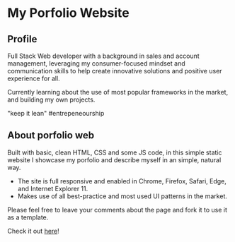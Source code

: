 # My Porfolio Website

## Profile

Full Stack Web developer with a background in sales and account management, leveraging my consumer-focused mindset and communication skills to help create innovative solutions and positive user experience for all.

Currently learning about the use of most popular frameworks in the market, and building my own projects.

"keep it lean" #entrepeneourship

## About porfolio web

Built with basic, clean HTML, CSS and some JS code, in this simple static website I showcase my porfolio and describe myself in an simple, natural way.

- The site is full responsive and enabled in Chrome, Firefox, Safari, Edge, and Internet Explorer 11.
- Makes use of all best-practice and most used UI patterns in the market. 


Please feel free to leave your comments about the page and fork it to use it as a template.

Check it out <a href="https://iamnachoj.github.io/portfolio-website/">here</a>! 


